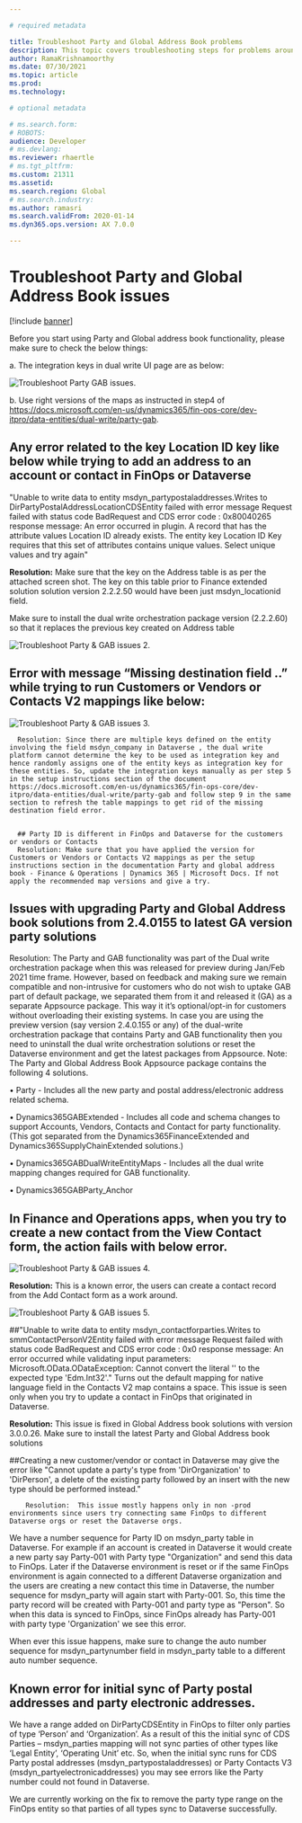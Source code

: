 ```yaml
---

# required metadata

title: Troubleshoot Party and Global Address Book problems
description: This topic covers troubleshooting steps for problems around dual-write party and global address book functions.
author: RamaKrishnamoorthy
ms.date: 07/30/2021
ms.topic: article
ms.prod: 
ms.technology: 

# optional metadata

# ms.search.form: 
# ROBOTS: 
audience: Developer
# ms.devlang: 
ms.reviewer: rhaertle
# ms.tgt_pltfrm: 
ms.custom: 21311
ms.assetid: 
ms.search.region: Global
# ms.search.industry: 
ms.author: ramasri
ms.search.validFrom: 2020-01-14
ms.dyn365.ops.version: AX 7.0.0

---
```


# Troubleshoot Party and Global Address Book issues

[!include [banner](../../includes/banner.md)]


Before you start using Party and Global address book functionality, please make sure to check the below things:
 
a.	The integration keys in dual write UI page are as below: 

![Troubleshoot Party GAB issues.](media/troubshoot-party-gab-1.png)
  
b.	Use right versions of the maps as instructed in step4 of https://docs.microsoft.com/en-us/dynamics365/fin-ops-core/dev-itpro/data-entities/dual-write/party-gab. 
  
  
## Any error related to the key Location ID key like below while trying to add an address to an account or contact in FinOps or Dataverse
 
"Unable to write data to entity msdyn_partypostaladdresses.Writes to DirPartyPostalAddressLocationCDSEntity failed with error message Request failed with status code BadRequest and CDS error code : 0x80040265 response message: An error occurred in plugin. A record that has the attribute values Location ID already exists. The entity key Location ID Key requires that this set of attributes contains unique values. Select unique values and try again"

  **Resolution:**
  Make sure that the key on the Address table is as per the attached screen shot. The key on this table prior to Finance extended solution solution version 2.2.2.50 would have been just msdyn_locationid field.
  
  Make sure to install the dual write orchestration package version (2.2.2.60) so that it replaces the previous key created on Address table 
  
 ![Troubleshoot Party & GAB issues 2.](media/troubshoot-party-gab-2.png)
  
## Error with message “Missing destination field ..” while trying to run Customers or Vendors or Contacts V2 mappings like below:
    
![Troubleshoot Party & GAB issues 3.](media/troubshoot-party-gab-3.png)
      
      Resolution: Since there are multiple keys defined on the entity involving the field msdyn_company in Dataverse , the dual write platform cannot determine the key to be used as integration key and hence randomly assigns one of the entity keys as integration key for these entities. So, update the integration keys manually as per step 5 in the setup instructions section of the document https://docs.microsoft.com/en-us/dynamics365/fin-ops-core/dev-itpro/data-entities/dual-write/party-gab and follow step 9 in the same section to refresh the table mappings to get rid of the missing destination field error.
      
      
      ## Party ID is different in FinOps and Dataverse for the customers or vendors or Contacts
      Resolution: Make sure that you have applied the version for Customers or Vendors or Contacts V2 mappings as per the setup instructions section in the documentation Party and global address book - Finance & Operations | Dynamics 365 | Microsoft Docs. If not apply the recommended map versions and give a try. 
      
      
## Issues with upgrading Party and Global Address book solutions from 2.4.0155 to latest GA version party solutions
 
Resolution: The Party and GAB functionality was part of the Dual write orchestration package when this was released for preview during Jan/Feb 2021 time frame.  However, based on feedback and making sure we remain compatible and non-intrusive for customers who do not wish to uptake GAB part of default package, we separated them from it and released it (GA) as a separate Appsource package. This way it it’s optional/opt-in for customers without overloading their existing systems. In case you are using the preview version (say version 2.4.0.155 or any) of the dual-write orchestration package that contains Party and GAB functionality then you need to uninstall the dual write orchestration solutions or reset the Dataverse environment and get the latest packages from Appsource.
Note: The Party and Global Address Book Appsource package contains the following 4 solutions. 

•	Party - Includes all the new party and postal address/electronic address related schema. 

•	Dynamics365GABExtended - Includes all code and schema changes to support Accounts, Vendors, Contacts and Contact for party functionality. (This got separated from the Dynamics365FinanceExtended and Dynamics365SupplyChainExtended solutions.)

•	Dynamics365GABDualWriteEntityMaps - Includes all the dual write mapping changes required for GAB functionality.

•	Dynamics365GABParty_Anchor

      
 ## In Finance and Operations apps, when you try to create a new contact from the View Contact form, the action fails with below error. 
 
![Troubleshoot Party & GAB issues 4.](media/troubshoot-party-gab-4.png)

  **Resolution:** This is a known error, the users can create a contact record from the Add Contact form as a work around.
  
![Troubleshoot Party & GAB issues 5.](media/troubshoot-party-gab-5.png)
        
 ##"Unable to write data to entity msdyn_contactforparties.Writes to smmContactPersonV2Entity failed with error message Request failed with status code BadRequest and CDS error code : 0x0 response message: An error occurred while validating input parameters: Microsoft.OData.ODataException: Cannot convert the literal '' to the expected type 'Edm.Int32'."
Turns out the default mapping for native language field in the Contacts V2 map contains a space. This issue is seen only when you try to update a contact in FinOps that originated in Dataverse. 
 
**Resolution:** This issue is fixed in Global Address book solutions with version 3.0.0.26. Make sure to install the latest Party and Global Address book solutions
        
        
  ##Creating a new customer/vendor or contact in Dataverse may give the error like "Cannot update a party's type from 'DirOrganization' to 'DirPerson', a delete of the existing party followed by an insert with the new type should be performed instead."

        Resolution:  This issue mostly happens only in non -prod environments since users try connecting same FinOps to different Dataverse orgs or reset the Dataverse orgs.
We have a number sequence for Party ID on msdyn_party table in Dataverse. For example if an account is created in Dataverse it would create a new party say Party-001 with Party type "Organization" and send this data to FinOps. Later if the Dataverse environment is reset or if the same FinOps environment is again connected to a different Dataverse organization and the users are creating a new contact this time in Dataverse, the number sequence for msdyn_party will again start with Party-001. So, this time the party record will be created with Party-001 and party type as "Person". So when this data is synced to FinOps, since FinOps already has Party-001 with party type 'Organization' we see this error.
 
When ever this issue happens, make sure to change the auto number sequence for msdyn_partynumber field in msdyn_party table to a different auto number sequence.

        
  ## Known error for initial sync of Party postal addresses and party electronic addresses.    
        
  We have a range added on DirPartyCDSEntity in FinOps to filter only parties of type ‘Person’ and ‘Organization’. As a result of this the initial sync of CDS Parties – msdyn_parties mapping will not sync parties of other types like ‘Legal Entity’, ‘Operating Unit’ etc. So, when the initial sync runs for CDS Party postal addresses (msdyn_partypostaladdresses) or Party Contacts V3 (msdyn_partyelectronicaddresses) you may see errors like the Party number could not found in Dataverse.

We are currently working on the fix to remove the party type range on the FinOps entity so that parties of all types sync to Dataverse successfully.

